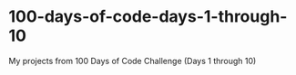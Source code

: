 # 100-days-of-code-days-1-through-10

My projects from 100 Days of Code Challenge (Days 1 through 10)
